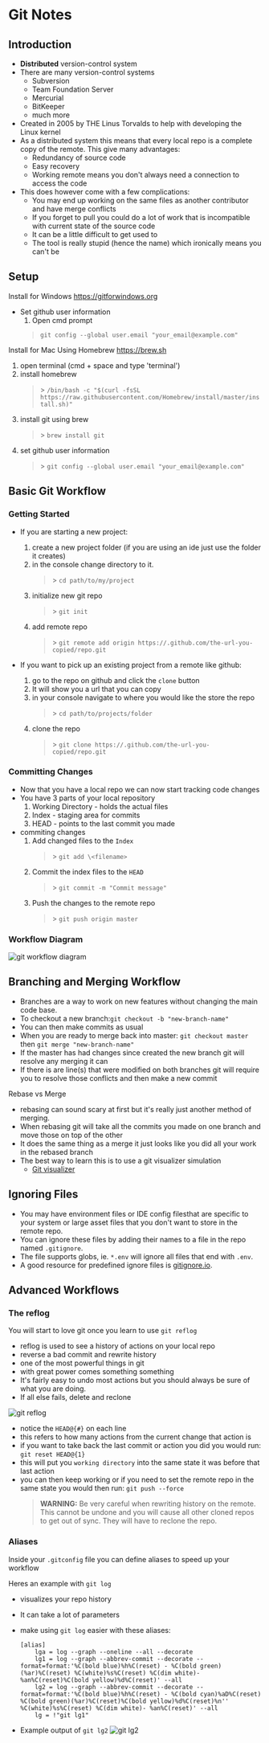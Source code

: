 # Git Notes #

## Introduction ##

* **Distributed** version-control system
* There are many version-control systems
  * Subversion
  * Team Foundation Server
  * Mercurial
  * BitKeeper
  * much more
* Created in 2005 by THE Linus Torvalds to help with developing the Linux kernel
* As a distributed system this means that every local repo is a complete copy of the remote. This give many advantages:
  * Redundancy of source code
  * Easy recovery
  * Working remote means you don't always need a connection to access the code
* This does however come with a few complications:
  * You may end up working on the same files as another contributor and have merge conflicts
  * If you forget to pull you could do a lot of work that is incompatible with current state of the source code
  * It can be a little difficult to get used to
  * The tool is really stupid (hence the name) which ironically means you can't be

## Setup ##

Install for Windows https://gitforwindows.org

* Set github user information
  1. Open cmd prompt
    >`git config --global user.email "your_email@example.com"`

Install for Mac Using Homebrew https://brew.sh
  1. open terminal (cmd + space and type 'terminal')
  2. install homebrew 
      >\> `/bin/bash -c "$(curl -fsSL https://raw.githubusercontent.com/Homebrew/install/master/install.sh)"`
  3. install git using brew 
      >\> `brew install git`
  4. set github user information 
      >\> `git config --global user.email "your_email@example.com"`

## Basic Git Workflow ##

### Getting Started ###

* If you are starting a new project:
  1. create a new project folder (if you are using an ide just use the folder it creates)
  2. in the console change directory to it.
        >\> `cd path/to/my/project`
  3. initialize new git repo
        >\> `git init`
  4. add remote repo
        >\> `git remote add origin https://.github.com/the-url-you-copied/repo.git`

* If you want to pick up an existing project from a remote like github:
  1. go to the repo on github and click the `clone` button
  2. It will show you a url that you can copy
  3. in your console navigate to where you would like the store the repo
        >\> `cd path/to/projects/folder`
  4. clone the repo
        >\> `git clone https://.github.com/the-url-you-copied/repo.git`

### Committing Changes ###

* Now that you have a local repo we can now start tracking code changes
* You have 3 parts of your local repository
  1. Working Directory - holds the actual files
  2. Index - staging area for commits
  3. HEAD - points to the last commit you made
* commiting changes
    1. Add changed files to the `Index`
        >\> `git add \<filename>`
    2. Commit the index files to the `HEAD`
        >\> `git commit -m "Commit message"`
    3. Push the changes to the remote repo
        >\> `git push origin master`

### Workflow Diagram ###

![git workflow diagram](images/git-workflow.png "git workflow diagram")

## Branching and Merging Workflow ##

* Branches are a way to work on new features without changing the main code base.
* To checkout a new branch:`git checkout -b "new-branch-name"`
* You can then make commits as usual
* When you are ready to merge back into master: `git checkout master` then `git merge "new-branch-name"`
* If the master has had changes since created the new branch git will resolve any merging it can
* If there is are line(s) that were modified on both branches git will require you to resolve those conflicts and then make a new commit

Rebase vs Merge

* rebasing can sound scary at first but it's really just another method of merging.
* When rebasing git will take all the commits you made on one branch and move those on top of the other
* It does the same thing as a merge it just looks like you did all your work in the rebased branch
* The best way to learn this is to use a git visualizer simulation 
  * [Git visualizer](https://git-school.github.io/visualizing-git/)

## Ignoring Files ##

* You may have environment files or IDE config filesthat are specific to your system or large asset files that you don't want to store in the remote repo.
* You can ignore these files by adding their names to a file in the repo named `.gitignore`. 
* The file supports globs, ie. `*.env` will ignore 
all files that end with `.env`.
* A good resource for predefined ignore files is [gitignore.io](https://gitignore.io).

## Advanced Workflows ##

### The reflog ###

You will start to love git once you learn to use `git reflog`

* reflog is used to see a history of actions on your local repo
* reverse a bad commit and rewrite history
* one of the most powerful things in git
* with great power comes something something
* It's fairly easy to undo most actions but you should always be sure of what you are doing.
* If all else fails, delete and reclone

![git reflog](images/git-reflog.png)

* notice the `HEAD@{#}` on each line
* this refers to how many actions from the current change that action is
* if you want to take back the last commit or action you did you would run:
  `git reset HEAD@{1}`
* this will put you `working directory` into the same state it was before that last action
* you can then keep working or if you need to set the remote repo in the same state you would then run:
  `git push --force` 
  >**WARNING:** Be very careful when rewriting history on the remote. This cannot be undone and you will cause all other cloned repos to get out of sync. They will have to reclone the repo.

### Aliases ###

Inside your `.gitconfig` file you can define aliases to speed up your workflow

Heres an example with `git log`

* visualizes your repo history
* It can take a lot of parameters
* make using `git log` easier with these aliases:

    ```(config)
    [alias]
        lga = log --graph --oneline --all --decorate
        lg1 = log --graph --abbrev-commit --decorate --format=format:'%C(bold blue)%h%C(reset) - %C(bold green)(%ar)%C(reset) %C(white)%s%C(reset) %C(dim white)- %an%C(reset)%C(bold yellow)%d%C(reset)' --all
        lg2 = log --graph --abbrev-commit --decorate --format=format:'%C(bold blue)%h%C(reset) - %C(bold cyan)%aD%C(reset) %C(bold green)(%ar)%C(reset)%C(bold yellow)%d%C(reset)%n''          %C(white)%s%C(reset) %C(dim white)- %an%C(reset)' --all
        lg = !"git lg1"
    ```

* Example output of `git lg2`
  ![git lg2](images/git-lg2.png)

